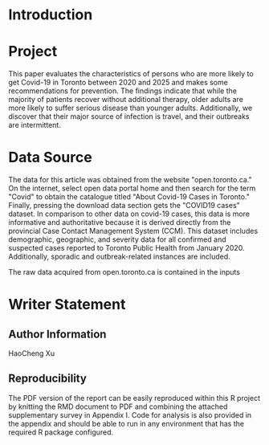 # Introduction

# Project
This paper evaluates the characteristics of persons who are more likely to get Covid-19 in Toronto between 2020 and 2025 and makes some recommendations for prevention. The findings indicate that while the majority of patients recover without additional therapy, older adults are more likely to suffer serious disease than younger adults. Additionally, we discover that their major source of infection is travel, and their outbreaks are intermittent.

# Data Source

The data for this article was obtained from the website "open.toronto.ca." On the internet, select open data portal home and then search for the term "Covid" to obtain the catalogue titled "About Covid-19 Cases in Toronto." Finally, pressing the download data section gets the "COVID19 cases" dataset. In comparison to other data on covid-19 cases, this data is more informative and authoritative because it is derived directly from the provincial Case Contact Management System (CCM). This dataset includes demographic, geographic, and severity data for all confirmed and suspected cases reported to Toronto Public Health from January 2020. Additionally, sporadic and outbreak-related instances are included.

The raw data acquired from open.toronto.ca is contained in the inputs

# Writer Statement

## Author Information

HaoCheng Xu

## Reproducibility

The PDF version of the report can be easily reproduced within this R project by knitting the RMD document to PDF and combining the attached supplementary survey in Appendix I. Code for analysis is also provided in the appendix and should be able to run in any environment that has the required R package configured.

